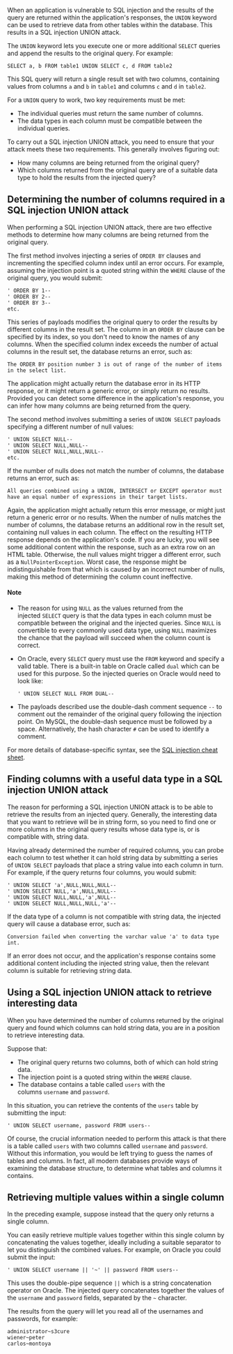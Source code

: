 
When an application is vulnerable to SQL injection and the results of the query are returned within the application's responses, the `UNION` keyword can be used to retrieve data from other tables within the database. This results in a SQL injection UNION attack.

The `UNION` keyword lets you execute one or more additional `SELECT` queries and append the results to the original query. For example:

`SELECT a, b FROM table1 UNION SELECT c, d FROM table2`

This SQL query will return a single result set with two columns, containing values from columns `a` and `b` in `table1` and columns `c` and `d` in `table2`.

For a `UNION` query to work, two key requirements must be met:

-   The individual queries must return the same number of columns.
-   The data types in each column must be compatible between the individual queries.

To carry out a SQL injection UNION attack, you need to ensure that your attack meets these two requirements. This generally involves figuring out:

-   How many columns are being returned from the original query?
-   Which columns returned from the original query are of a suitable data type to hold the results from the injected query?

## Determining the number of columns required in a SQL injection UNION attack

When performing a SQL injection UNION attack, there are two effective methods to determine how many columns are being returned from the original query.

The first method involves injecting a series of `ORDER BY` clauses and incrementing the specified column index until an error occurs. For example, assuming the injection point is a quoted string within the `WHERE` clause of the original query, you would submit:

```
' ORDER BY 1--
' ORDER BY 2--
' ORDER BY 3--
etc.
```


This series of payloads modifies the original query to order the results by different columns in the result set. The column in an `ORDER BY` clause can be specified by its index, so you don't need to know the names of any columns. When the specified column index exceeds the number of actual columns in the result set, the database returns an error, such as:

`The ORDER BY position number 3 is out of range of the number of items in the select list.`

The application might actually return the database error in its HTTP response, or it might return a generic error, or simply return no results. Provided you can detect some difference in the application's response, you can infer how many columns are being returned from the query.

The second method involves submitting a series of `UNION SELECT` payloads specifying a different number of null values:

```
' UNION SELECT NULL--
' UNION SELECT NULL,NULL--
' UNION SELECT NULL,NULL,NULL--
etc.
```


If the number of nulls does not match the number of columns, the database returns an error, such as:

`All queries combined using a UNION, INTERSECT or EXCEPT operator must have an equal number of expressions in their target lists.`

Again, the application might actually return this error message, or might just return a generic error or no results. When the number of nulls matches the number of columns, the database returns an additional row in the result set, containing null values in each column. The effect on the resulting HTTP response depends on the application's code. If you are lucky, you will see some additional content within the response, such as an extra row on an HTML table. Otherwise, the null values might trigger a different error, such as a `NullPointerException`. Worst case, the response might be indistinguishable from that which is caused by an incorrect number of nulls, making this method of determining the column count ineffective.

#### Note

-   The reason for using `NULL` as the values returned from the injected `SELECT` query is that the data types in each column must be compatible between the original and the injected queries. Since `NULL` is convertible to every commonly used data type, using `NULL` maximizes the chance that the payload will succeed when the column count is correct.
-   On Oracle, every `SELECT` query must use the `FROM` keyword and specify a valid table. There is a built-in table on Oracle called `dual` which can be used for this purpose. So the injected queries on Oracle would need to look like:
    
    `' UNION SELECT NULL FROM DUAL--`
-   The payloads described use the double-dash comment sequence `--` to comment out the remainder of the original query following the injection point. On MySQL, the double-dash sequence must be followed by a space. Alternatively, the hash character `#` can be used to identify a comment.

For more details of database-specific syntax, see the [SQL injection cheat sheet](https://portswigger.net/web-security/sql-injection/cheat-sheet).

## Finding columns with a useful data type in a SQL injection UNION attack

The reason for performing a SQL injection UNION attack is to be able to retrieve the results from an injected query. Generally, the interesting data that you want to retrieve will be in string form, so you need to find one or more columns in the original query results whose data type is, or is compatible with, string data.

Having already determined the number of required columns, you can probe each column to test whether it can hold string data by submitting a series of `UNION SELECT` payloads that place a string value into each column in turn. For example, if the query returns four columns, you would submit:

```
' UNION SELECT 'a',NULL,NULL,NULL--
' UNION SELECT NULL,'a',NULL,NULL--
' UNION SELECT NULL,NULL,'a',NULL--
' UNION SELECT NULL,NULL,NULL,'a'--
```


If the data type of a column is not compatible with string data, the injected query will cause a database error, such as:

`Conversion failed when converting the varchar value 'a' to data type int.`

If an error does not occur, and the application's response contains some additional content including the injected string value, then the relevant column is suitable for retrieving string data.

## Using a SQL injection UNION attack to retrieve interesting data

When you have determined the number of columns returned by the original query and found which columns can hold string data, you are in a position to retrieve interesting data.

Suppose that:

-   The original query returns two columns, both of which can hold string data.
-   The injection point is a quoted string within the `WHERE` clause.
-   The database contains a table called `users` with the columns `username` and `password`.

In this situation, you can retrieve the contents of the `users` table by submitting the input:

`' UNION SELECT username, password FROM users--`

Of course, the crucial information needed to perform this attack is that there is a table called `users` with two columns called `username` and `password`. Without this information, you would be left trying to guess the names of tables and columns. In fact, all modern databases provide ways of examining the database structure, to determine what tables and columns it contains.

## Retrieving multiple values within a single column

In the preceding example, suppose instead that the query only returns a single column.

You can easily retrieve multiple values together within this single column by concatenating the values together, ideally including a suitable separator to let you distinguish the combined values. For example, on Oracle you could submit the input:

`' UNION SELECT username || '~' || password FROM users--`

This uses the double-pipe sequence `||` which is a string concatenation operator on Oracle. The injected query concatenates together the values of the `username` and `password` fields, separated by the `~` character.

The results from the query will let you read all of the usernames and passwords, for example:

```
administrator~s3cure
wiener~peter
carlos~montoya
``` 
 